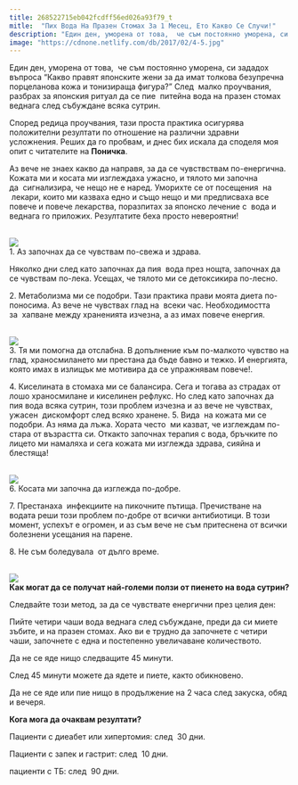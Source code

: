 ```yaml
---
title: 268522715eb042fcdff56ed026a93f79_t
mitle:  "Пих Вода На Празен Стомах За 1 Месец, Ето Какво Се Случи!"
description: "Един ден, уморена от това,  че съм постоянно уморена, си зададох въпроса &qout;Какво правят японските жени за да имат толкова безупречна порцеланова кожа и тонизираща фи�"
image: "https://cdnone.netlify.com/db/2017/02/4-5.jpg"
---
```


 <p>Един ден, уморена от това,  че съм постоянно уморена, си зададох въпроса “Какво правят японските жени за да имат толкова безупречна порцеланова кожа и тонизираща фигура?” След  малко проучвания, разбрах за японския ритуал да се пие  питейна вода на празен стомах веднага след събуждане всяка сутрин.</p>      <p>Според редица проучвания, тази проста практика осигурява положителни резултати по отношение на различни здравни усложнения. Реших да го пробвам, и днес бих искала да споделя моя опит с читателите на <strong>Поничка</strong>.</p>  <p>Аз вече не знаех какво да направя, за да се чувствствам по-енергична. Кожата ми и косата ми изглеждаха ужасно, и тялото ми започна да  сигнализира, че нещо не е наред. Уморихте се от посещения  на  лекари, които ми казваха едно и също нещо и ми предписваха все повече и повече лекарства, поразпитах за японско лечение с  вода и веднага го приложих. Резултатите беха просто невероятни!</p> <p> <br/><img src="https://cdnone.netlify.com/db/2017/02/4-5.jpg"/><br/> 1. Аз започнах да се чувствам по-свежа и здрава.</p>      <p>Няколко дни след като започнах да пия  вода през нощта, започнах да се чувствам по-лека. Усещах, че тялото ми се детоксикира по-лесно.</p>  <p>2. Метаболизма ми се подобри. Тази практика прави моята диета по-поносима. Аз вече не чувствах глад на  всеки час. Необходимостта за  хапване между храненията изчезна, а аз имах повече енергия.</p> <p> <br/><img src="https://cdnone.netlify.com/db/2017/02/1-4.jpg"/><br/> 3. Тя ми помогна да отслабна. В допълнение към по-малкото чувство на глад, храносмилането ми престана да бъде бавно и тежко. И енергията, която имах в излищък ме мотивира да се упражнявам повече!.</p> <p>4. Киселината в стомаха ми се балансира. Сега и тогава аз страдах от лошо храносмилане и киселинен рефлукс. Но след като започнах да пия вода всяка сутрин, този проблем изчезна и аз вече не чувствах, ужасен  дискомфорт след всяко хранене. 5. Вида  на кожата ми се подобри. Аз няма да лъжа. Хората често  ми казват, че изглеждам по-стара от възрастта си. Откакто започнах терапия с вода, бръчките по лицето ми намаляха и сега кожата ми изглежда здрава, сияйна и блестяща!</p>      <p> <br/><img src="https://cdnone.netlify.com/db/2017/02/2-5.jpg"/><br/> 6. Косата ми започна да изглежда по-добре.</p> <p>7. Престанаха  инфекциите на пикочните пътища. Пречистване на водата реши този проблем по-добре от всички антибиотици. В този момент, успехът е огромен, и аз съм вече не съм притеснена от всички болезнени усещания на парене.</p>  <p>8. Не съм боледувала  от дълго време.</p> <p> <br/><img src="https://cdnone.netlify.com/db/2017/02/3-5.jpg"/><br/> <strong>Как могат да се получат най-големи ползи от пиенето на вода сутрин?</strong></p> <p>Следвайте този метод, за да се чувствате енергични през целия ден:</p> <p>Пийте четири чаши вода веднага след събуждане, преди да си миете зъбите, и на празен стомах. Ако ви е трудно да започнете с четири чаши, започнете с една и постепенно увеличаване количеството.</p>      <p>Да не се яде нищо следващите 45 минути.</p> <p>След 45 минути можете да ядете и пиете, както обикновено.</p> <p>Да не се яде или пие нищо в продължение на 2 часа след закуска, обяд и вечеря.</p>  <p><strong>Кога мога да очаквам резултати?</strong></p>      <p>Пациенти с диеабет или хипертомия: след  30 дни.</p> <p>Пациенти с запек и гастрит: след  10 дни.</p> <p>пациенти с ТБ: след  90 дни.</p>       